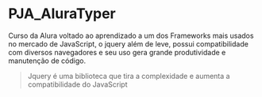 # PJA_AluraTyper
Curso da Alura voltado ao aprendizado a um dos Frameworks mais usados no mercado de JavaScript, o jquery além de leve, possui compatibilidade com diversos navegadores e seu uso gera grande produtividade e manutenção de código.

> Jquery é uma biblioteca que tira a complexidade e aumenta a compatibilidade do JavaScript
